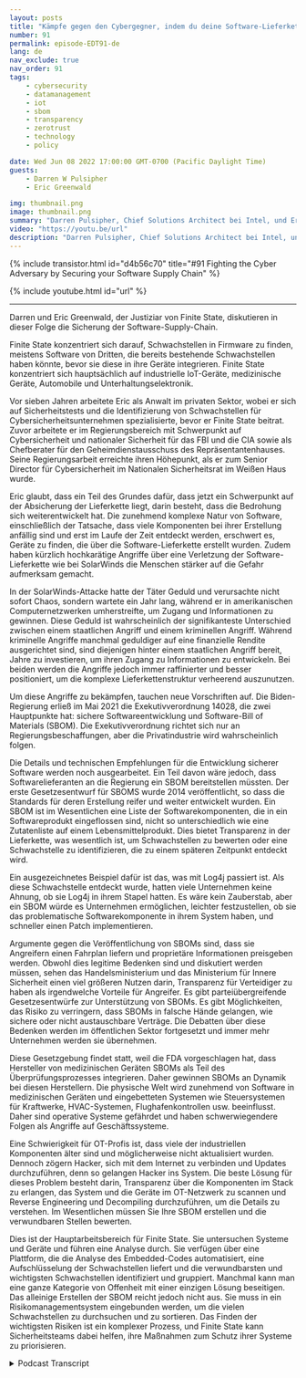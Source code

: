 ```yaml
---
layout: posts
title: "Kämpfe gegen den Cybergegner, indem du deine Software-Lieferkette sicherst."
number: 91
permalink: episode-EDT91-de
lang: de
nav_exclude: true
nav_order: 91
tags:
    - cybersecurity
    - datamanagement
    - iot
    - sbom
    - transparency
    - zerotrust
    - technology
    - policy

date: Wed Jun 08 2022 17:00:00 GMT-0700 (Pacific Daylight Time)
guests:
    - Darren W Pulsipher
    - Eric Greenwald

img: thumbnail.png
image: thumbnail.png
summary: "Darren Pulsipher, Chief Solutions Architect bei Intel, und Eric Greenwald, General Counsel von Finite State, sprechen über die Sicherung der Software-Lieferkette."
video: "https://youtu.be/url"
description: "Darren Pulsipher, Chief Solutions Architect bei Intel, und Eric Greenwald, General Counsel von Finite State, sprechen über die Sicherung der Software-Lieferkette."
---
```


<div>
{% include transistor.html id="d4b56c70" title="#91 Fighting the Cyber Adversary by Securing your Software Supply Chain" %}

{% include youtube.html id="url" %}
</div>

---

Darren und Eric Greenwald, der Justiziar von Finite State, diskutieren in dieser Folge die Sicherung der Software-Supply-Chain.

Finite State konzentriert sich darauf, Schwachstellen in Firmware zu finden, meistens Software von Dritten, die bereits bestehende Schwachstellen haben könnte, bevor sie diese in ihre Geräte integrieren. Finite State konzentriert sich hauptsächlich auf industrielle IoT-Geräte, medizinische Geräte, Automobile und Unterhaltungselektronik.

Vor sieben Jahren arbeitete Eric als Anwalt im privaten Sektor, wobei er sich auf Sicherheitstests und die Identifizierung von Schwachstellen für Cybersicherheitsunternehmen spezialisierte, bevor er Finite State beitrat. Zuvor arbeitete er im Regierungsbereich mit Schwerpunkt auf Cybersicherheit und nationaler Sicherheit für das FBI und die CIA sowie als Chefberater für den Geheimdienstausschuss des Repräsentantenhauses. Seine Regierungsarbeit erreichte ihren Höhepunkt, als er zum Senior Director für Cybersicherheit im Nationalen Sicherheitsrat im Weißen Haus wurde.

Eric glaubt, dass ein Teil des Grundes dafür, dass jetzt ein Schwerpunkt auf der Absicherung der Lieferkette liegt, darin besteht, dass die Bedrohung sich weiterentwickelt hat. Die zunehmend komplexe Natur von Software, einschließlich der Tatsache, dass viele Komponenten bei ihrer Erstellung anfällig sind und erst im Laufe der Zeit entdeckt werden, erschwert es, Geräte zu finden, die über die Software-Lieferkette erstellt wurden. Zudem haben kürzlich hochkarätige Angriffe über eine Verletzung der Software-Lieferkette wie bei SolarWinds die Menschen stärker auf die Gefahr aufmerksam gemacht.

In der SolarWinds-Attacke hatte der Täter Geduld und verursachte nicht sofort Chaos, sondern wartete ein Jahr lang, während er in amerikanischen Computernetzwerken umherstreifte, um Zugang und Informationen zu gewinnen. Diese Geduld ist wahrscheinlich der signifikanteste Unterschied zwischen einem staatlichen Angriff und einem kriminellen Angriff. Während kriminelle Angriffe manchmal geduldiger auf eine finanzielle Rendite ausgerichtet sind, sind diejenigen hinter einem staatlichen Angriff bereit, Jahre zu investieren, um ihren Zugang zu Informationen zu entwickeln. Bei beiden werden die Angriffe jedoch immer raffinierter und besser positioniert, um die komplexe Lieferkettenstruktur verheerend auszunutzen.

Um diese Angriffe zu bekämpfen, tauchen neue Vorschriften auf. Die Biden-Regierung erließ im Mai 2021 die Exekutivverordnung 14028, die zwei Hauptpunkte hat: sichere Softwareentwicklung und Software-Bill of Materials (SBOM). Die Exekutivverordnung richtet sich nur an Regierungsbeschaffungen, aber die Privatindustrie wird wahrscheinlich folgen.

Die Details und technischen Empfehlungen für die Entwicklung sicherer Software werden noch ausgearbeitet. Ein Teil davon wäre jedoch, dass Softwarelieferanten an die Regierung ein SBOM bereitstellen müssten. Der erste Gesetzesentwurf für SBOMS wurde 2014 veröffentlicht, so dass die Standards für deren Erstellung reifer und weiter entwickelt wurden. Ein SBOM ist im Wesentlichen eine Liste der Softwarekomponenten, die in ein Softwareprodukt eingeflossen sind, nicht so unterschiedlich wie eine Zutatenliste auf einem Lebensmittelprodukt. Dies bietet Transparenz in der Lieferkette, was wesentlich ist, um Schwachstellen zu bewerten oder eine Schwachstelle zu identifizieren, die zu einem späteren Zeitpunkt entdeckt wird.

Ein ausgezeichnetes Beispiel dafür ist das, was mit Log4j passiert ist. Als diese Schwachstelle entdeckt wurde, hatten viele Unternehmen keine Ahnung, ob sie Log4j in ihrem Stapel hatten. Es wäre kein Zauberstab, aber ein SBOM würde es Unternehmen ermöglichen, leichter festzustellen, ob sie das problematische Softwarekomponente in ihrem System haben, und schneller einen Patch implementieren.

Argumente gegen die Veröffentlichung von SBOMs sind, dass sie Angreifern einen Fahrplan liefern und proprietäre Informationen preisgeben werden. Obwohl dies legitime Bedenken sind und diskutiert werden müssen, sehen das Handelsministerium und das Ministerium für Innere Sicherheit einen viel größeren Nutzen darin, Transparenz für Verteidiger zu haben als irgendwelche Vorteile für Angreifer. Es gibt parteiübergreifende Gesetzesentwürfe zur Unterstützung von SBOMs. Es gibt Möglichkeiten, das Risiko zu verringern, dass SBOMs in falsche Hände gelangen, wie sichere oder nicht austauschbare Verträge. Die Debatten über diese Bedenken werden im öffentlichen Sektor fortgesetzt und immer mehr Unternehmen werden sie übernehmen.

Diese Gesetzgebung findet statt, weil die FDA vorgeschlagen hat, dass Hersteller von medizinischen Geräten SBOMs als Teil des Überprüfungsprozesses integrieren. Daher gewinnen SBOMs an Dynamik bei diesen Herstellern. Die physische Welt wird zunehmend von Software in medizinischen Geräten und eingebetteten Systemen wie Steuersystemen für Kraftwerke, HVAC-Systemen, Flughafenkontrollen usw. beeinflusst. Daher sind operative Systeme gefährdet und haben schwerwiegendere Folgen als Angriffe auf Geschäftssysteme.

Eine Schwierigkeit für OT-Profis ist, dass viele der industriellen Komponenten älter sind und möglicherweise nicht aktualisiert wurden. Dennoch zögern Hacker, sich mit dem Internet zu verbinden und Updates durchzuführen, denn so gelangen Hacker ins System. Die beste Lösung für dieses Problem besteht darin, Transparenz über die Komponenten im Stack zu erlangen, das System und die Geräte im OT-Netzwerk zu scannen und Reverse Engineering und Decompiling durchzuführen, um die Details zu verstehen. Im Wesentlichen müssen Sie Ihre SBOM erstellen und die verwundbaren Stellen bewerten.

Dies ist der Hauptarbeitsbereich für Finite State. Sie untersuchen Systeme und Geräte und führen eine Analyse durch. Sie verfügen über eine Plattform, die die Analyse des Embedded-Codes automatisiert, eine Aufschlüsselung der Schwachstellen liefert und die verwundbarsten und wichtigsten Schwachstellen identifiziert und gruppiert. Manchmal kann man eine ganze Kategorie von Offenheit mit einer einzigen Lösung beseitigen. Das alleinige Erstellen der SBOM reicht jedoch nicht aus. Sie muss in ein Risikomanagementsystem eingebunden werden, um die vielen Schwachstellen zu durchsuchen und zu sortieren. Das Finden der wichtigsten Risiken ist ein komplexer Prozess, und Finite State kann Sicherheitsteams dabei helfen, ihre Maßnahmen zum Schutz ihrer Systeme zu priorisieren.



<details>
<summary> Podcast Transcript </summary>

<p></p>

</details>
